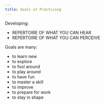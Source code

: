 ```yaml
---
title: Goals of Practicing
---
```


Developing:

- REPERTOIRE OF WHAT YOU CAN HEAR
- REPERTOIRE OF WHAT YOU CAN PERCEIVE

Goals are many:

- to learn new
- to explore
- to fool around
- to play around
- to have fun
- to master a skill
- to improve
- to prepare for work
- to stay in shape
